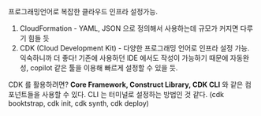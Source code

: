 
프로그래밍언어로 복잡한 클라우드 인프라 설정가능. 

1. CloudFormation - YAML, JSON 으로 정의해서 사용하는데 규모가 커지면 다루기 힘들 듯
2. CDK (Cloud Development Kit) - 다양한 프로그래밍 언어로 인프라 설정 가능.
	익숙하니까 더 좋다! 기존에 사용하던 IDE 에서도 작성이 가능하기 때문에 자동완성, copilot 같은 툴을 이용해 빠르게 설정할 수 있을 듯. 

CDK 를 활용하려면? **Core Framework, Construct Library, CDK CLI** 와 같은 컴포넌트들을 사용할 수 있다. 
	 CLI 는 터미널로 설정하는 방법인 것 같다. (cdk booktstrap, cdk init, cdk synth, cdk deploy) 


